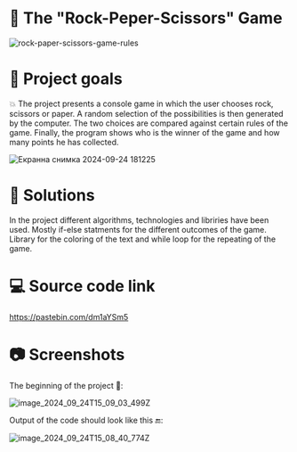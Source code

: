# 📎 The "Rock-Peper-Scissors" Game

![rock-paper-scissors-game-rules](https://github.com/user-attachments/assets/e0aa1d44-fbda-4565-ad3e-0179a57ee6fa)

# 📌 Project goals
💥 The project presents a console game in which the user chooses rock, scissors or paper. A random selection of the possibilities is then generated by the computer. The two choices are compared against certain rules of the game. Finally, the program shows who is the winner of the game and how many points he has collected. 

![Екранна снимка 2024-09-24 181225](https://github.com/user-attachments/assets/d0593186-5090-4a09-9510-9ddce9f4b67e)

# 📝 Solutions
In the project different algorithms, technologies and libriries have been used. Mostly if-else statments for the different outcomes of the game. Library for the coloring of the text and while loop for the repeating of the game.

# 💻 Source code link
https://pastebin.com/dm1aYSm5

# 📷 Screenshots
Тhe beginning of the project 🔰:

![image_2024_09_24T15_09_03_499Z](https://github.com/user-attachments/assets/cc17d7b4-33aa-41ed-a271-ba91d14dfb11)

Output of the code should look like this 🔚:

![image_2024_09_24T15_08_40_774Z](https://github.com/user-attachments/assets/5c7f8e16-c6f7-42a7-b799-6d1d3abee74b)


